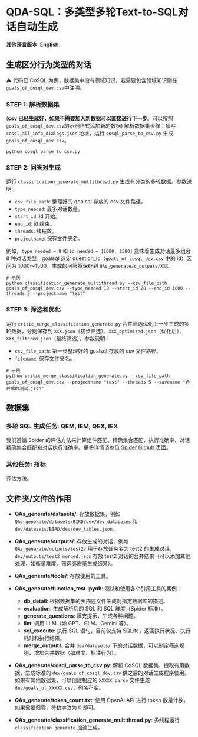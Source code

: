 # QDA-SQL：多类型多轮Text-to-SQL对话自动生成
**其他语言版本: [English](README.md).**



## 生成区分行为类型的对话
⚠️ 代码已 CoSQL 为例，数据集中没有领域知识，若需要包含领域知识则在`goals_of_cosql_dev.csv`中注明。

### STEP 1: 解析数据集
(**csv 已经生成好，如果不需要加入新数据可以直接进行下一步**。可以按照`goals_of_cosql_dev.csv`的示例格式添加新的数据)
解析数据集步骤：填写 `cosql_all_info_dialogs.json` 地址，运行 `cosql_parse_to_csv.py` 生成 `goals_of_cosql_dev.csv`。
```
python cosql_parse_to_csv.py
```

### STEP 2: 问答对生成
运行 `classification_generate_multithread.py` 生成有分类的多轮数据。参数说明：
- `csv_file_path`: 整理好的 goalsql 存放的 csv 文件路径。
- `type_needed`: 最多对话数量。
- `start_id`: id 开始。
- `end_id`: id 结束。
- `threads`: 线程数。
- `projectname`: 保存文件夹名。

例如，`type_needed = 8` 和 `id_needed = [1000, 1500]` 意味着生成对话最多组合 8 种对话类型，goalsql 选定 question_id（`goals_of_cosql_dev.csv` 中的 id）区间为 1000～1500。生成的问答将保存到 `QAs_generate/c_outputs/XXX`。
```
# 示例
python classification_generate_multithread.py --csv_file_path goals_of_cosql_dev.csv --type_needed 10 --start_id 20 --end_id 1000 --threads 5 --projectname "test"
```

### STEP 3: 筛选和优化
运行 `critic_merge_classification_generate.py` 合并筛选优化上一步生成的多轮数据，分别保存到 `XXX.json`（初步筛选）、`XXX_optimized.json`（优化后）、`XXX_filtered.json`（最终筛选）。参数说明：
- `csv_file_path`: 第一步整理好的 goalsql 存放的 csv 文件路径。
- `filename`: 保存文件夹名。
```
# 示例
python critic_merge_classification_generate.py --csv_file_path goals_of_cosql_dev.csv --projectname "test" --threads 5 --savename "合并后的测试.json"
```

## 数据集
### 多轮 SQL 生成任务: QEM, IEM, QEX, IEX
我们遵循 Spider 的评估方法来计算组件匹配、精确集合匹配、执行准确率、对话精确集合匹配和对话执行准确率。更多详情请参见 [Spider Github 页面](https://github.com/taoyds/spider)。

### 其他任务: 指标
评估方法。

## 文件夹/文件的作用

- **QAs_generate/datasets/**: 存放数据集，例如 `QAs_generate/datasets/BIRD/dev/dev_databases` 和 `dev/datasets/BIRD/dev/dev_tables.json`。
- **QAs_generate/outputs/**: 存放生成的对话，例如 `QAs_generate/outputs/test2/` 用于存放任务名为 test2 的生成对话，`dev/outputs/test2_merged.json` 存放 test2 对话的合并结果（可以添加其他处理，如衡量难度、筛选高质量生成结果）。
- **QAs_generate/tools/**: 存放使用的工具。

- **QAs_generate/function_test.ipynb**: 测试和使用各个引用工具的案例：
  - **db_detail**: 根据数据集的表描述文件生成对指定数据库的描述。
  - **evaluation**: 生成解析后的 SQL 和 SQL 难度（Spider 标准）。
  - **generate_questions**: 填充提示，生成各种问题。
  - **llm**: 调用 LLM（如 GPT、GLM、Gemini 等）。
  - **sql_execute**: 执行 SQL 语句，目前仅支持 SQLite，返回执行状况、执行耗时和执行结果。
  - **merge_outputs**: 合并 `dev/datasets/` 下的对话数据，可以制定筛选规则，增加合并数据（如难度、标注行为）。

- **QAs_generate/cosql_parse_to_csv.py**: 解析 CoSQL 数据集，提取有用数据，生成标准的 `dev/goals_of_cosql_dev.csv` 供之后的对话生成程序使用。如果有其他数据集，可以创建相应的 `XXXXX_parse` 文件生成 `dev/goals_of_XXXXX.csv`，列名不变。

- **QAs_generate/token_count.txt**: 使用 OpenAI API 进行 token 数量计数，如果需要归零，将数字改为 0 即可。

- **QAs_generate/classification_generate_multithread.py**: 多线程运行 `classification_generate` 加速生成。